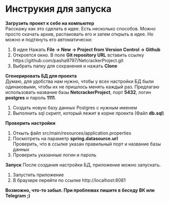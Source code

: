 <h1>Инструкия для запуска</h1>

<b>Загрузить проект к себе на компьютер</b><br>
Расскажу как это сделать в идее. Есть несколько способов. Можно просто скачать архив, распаковать его и затем открыть в идее. 
Но можно и подтянуть его автоматически: 
<ol>
	<li>В идее Нажать <b>File -> New -> Project from Version Control -> Github</b></li>
	<li>Откроется окно. В поле <b>Git repository URL</b> вставить ссылку https://github.com/pasha9797/NetcrackerProject.git</li>
	<li>Выбрать папку для сохранения и нажать <b>Clone</b></li>
</ol>

<b>Сгенерировать БД для проекта</b><br>
Думаю, для удобства нам нужно, чтобы у всех настройки БД были одинаковыми, чтобы их не пришлось менять каждый раз. 
Предлагаю использовать название базы <b>NetcrackerProject</b>, порт <b>5432</b>, логин <b>postgres</b> и пароль <b>1111</b>.
<ol>
	<li>Создать новую базу данных Postgres с нужным именем</li>
	<li>Выполнить sql скрипт, который лежит в корне проекта (Файл <b>db.sql</b>)</li>
</ol>

<b>Проверить настройки</b><br>
<ol>
	<li>Откыть файл src/main/resources/application.properties</li>
	<li>Посмотреть на параметр <b>spring.datasource.url</b></li>
	Проверить, что в ссылке указан правильный порт и название базы данных
	<li>Проверить указанные логин и пароль</li>
</ol>

<b>Запуск</b>
После создания настройки БД, приложение можно запускать.
<ol>
	<li>Запустить приложение</li>
	<li>В браузере перейти по ссылке http://localhost:8081</b></li>
</ol>

<b>Возможно, что-то забыл. При проблемах пишите в беседу ВК или Telegram ;)</b>
